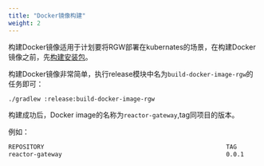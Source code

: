 ```yaml
---
title: "Docker镜像构建"
weight: 2
---
```


构建Docker镜像适用于计划要将RGW部署在kubernates的场景，在构建Docker镜像之前，先[构建安装包](/构建/安装包构建/)。

构建Docker镜像非常简单，执行release模块中名为`build-docker-image-rgw`的任务即可：

```sh
./gradlew :release:build-docker-image-rgw
```

构建成功后，Docker image的名称为`reactor-gateway`,tag同项目的版本。

例如：

```txt
REPOSITORY                                                   TAG                   IMAGE ID       CREATED             SIZE
reactor-gateway                                              0.0.1                 ceaf68edf4d0   2 hours ago         803MB
```